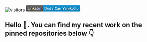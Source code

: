 ![visitors](https://visitor-badge.glitch.me/badge?page_id=dyanikoglu.dyanikoglu) <a href="https://www.linkedin.com/in/dyanikoglu/" rel="some text">![Foo](https://github.com/dyanikoglu/dyanikoglu/blob/master/Linkedin_Badge.png)</a>

## Hello 👋. You can find my recent work on the pinned repositories below 👇
